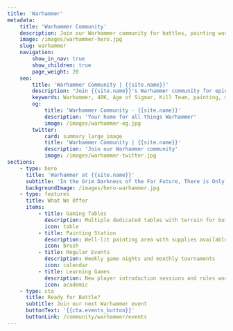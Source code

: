 ```yaml
---
title: 'Warhammer'
metadata:
    title: 'Warhammer Community'
    description: Join our Warhammer community for battles, painting workshops, and tournaments
    image: /images/warhammer-hero.jpg
    slug: warhammer
    navigation:
        show_in_nav: true
        show_children: true
        page_weight: 20
    seo:
        title: 'Warhammer Community | {{site.name}}'
        description: "Join {{site.name}}'s Warhammer community for epic battles, painting workshops, and competitive tournaments. All skill levels welcome."
        keywords: Warhammer, 40K, Age of Sigmar, Kill Team, painting, miniatures, tournaments
        og:
            title: 'Warhammer Community - {{site.name}}'
            description: 'Your home for all things Warhammer'
            image: /images/warhammer-og.jpg
        twitter:
            card: summary_large_image
            title: 'Warhammer Community | {{site.name}}'
            description: 'Join our Warhammer community'
            image: /images/warhammer-twitter.jpg
sections:
    - type: hero
      title: 'Warhammer at {{site.name}}'
      subtitle: 'In the Grim Darkness of the Far Future, There is Only War'
      backgroundImage: /images/hero-warhammer.jpg
    - type: features
      title: What We Offer
      items:
          - title: Gaming Tables
            description: Multiple dedicated tables with terrain for both 40K and AoS
            icon: table
          - title: Painting Station
            description: Well-lit painting area with supplies available
            icon: brush
          - title: Regular Events
            description: Weekly game nights and monthly tournaments
            icon: calendar
          - title: Learning Games
            description: New player introduction sessions and rules workshops
            icon: academic
    - type: cta
      title: Ready for Battle?
      subtitle: Join our next Warhammer event
      buttonText: '{{cta.events_button}}'
      buttonLink: /community/warhammer/events
---
```

